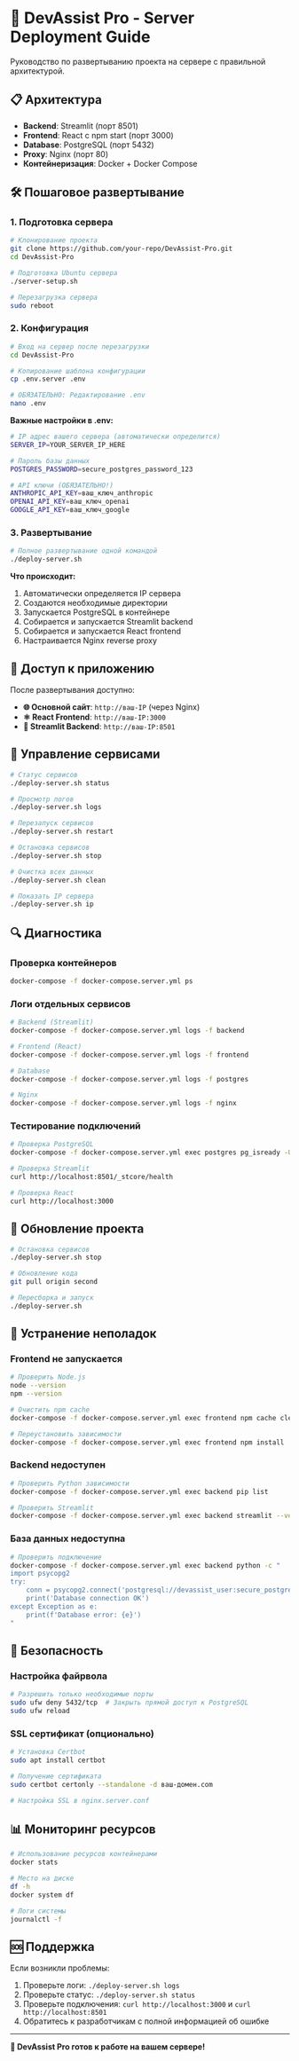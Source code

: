 # 🚀 DevAssist Pro - Server Deployment Guide

Руководство по развертыванию проекта на сервере с правильной архитектурой.

## 📋 Архитектура

- **Backend**: Streamlit (порт 8501)
- **Frontend**: React с npm start (порт 3000)
- **Database**: PostgreSQL (порт 5432)
- **Proxy**: Nginx (порт 80)
- **Контейнеризация**: Docker + Docker Compose

## 🛠 Пошаговое развертывание

### 1. Подготовка сервера

```bash
# Клонирование проекта
git clone https://github.com/your-repo/DevAssist-Pro.git
cd DevAssist-Pro

# Подготовка Ubuntu сервера
./server-setup.sh

# Перезагрузка сервера
sudo reboot
```

### 2. Конфигурация

```bash
# Вход на сервер после перезагрузки
cd DevAssist-Pro

# Копирование шаблона конфигурации
cp .env.server .env

# ОБЯЗАТЕЛЬНО: Редактирование .env
nano .env
```

**Важные настройки в .env:**
```bash
# IP адрес вашего сервера (автоматически определится)
SERVER_IP=YOUR_SERVER_IP_HERE

# Пароль базы данных
POSTGRES_PASSWORD=secure_postgres_password_123

# API ключи (ОБЯЗАТЕЛЬНО!)
ANTHROPIC_API_KEY=ваш_ключ_anthropic
OPENAI_API_KEY=ваш_ключ_openai
GOOGLE_API_KEY=ваш_ключ_google
```

### 3. Развертывание

```bash
# Полное развертывание одной командой
./deploy-server.sh
```

**Что происходит:**
1. Автоматически определяется IP сервера
2. Создаются необходимые директории
3. Запускается PostgreSQL в контейнере
4. Собирается и запускается Streamlit backend
5. Собирается и запускается React frontend
6. Настраивается Nginx reverse proxy

## 🎯 Доступ к приложению

После развертывания доступно:

- **🌐 Основной сайт**: `http://ваш-IP` (через Nginx)
- **⚛️ React Frontend**: `http://ваш-IP:3000`
- **🎯 Streamlit Backend**: `http://ваш-IP:8501`

## 🔧 Управление сервисами

```bash
# Статус сервисов
./deploy-server.sh status

# Просмотр логов
./deploy-server.sh logs

# Перезапуск сервисов
./deploy-server.sh restart

# Остановка сервисов
./deploy-server.sh stop

# Очистка всех данных
./deploy-server.sh clean

# Показать IP сервера
./deploy-server.sh ip
```

## 🔍 Диагностика

### Проверка контейнеров
```bash
docker-compose -f docker-compose.server.yml ps
```

### Логи отдельных сервисов
```bash
# Backend (Streamlit)
docker-compose -f docker-compose.server.yml logs -f backend

# Frontend (React)
docker-compose -f docker-compose.server.yml logs -f frontend

# Database
docker-compose -f docker-compose.server.yml logs -f postgres

# Nginx
docker-compose -f docker-compose.server.yml logs -f nginx
```

### Тестирование подключений
```bash
# Проверка PostgreSQL
docker-compose -f docker-compose.server.yml exec postgres pg_isready -U devassist_user

# Проверка Streamlit
curl http://localhost:8501/_stcore/health

# Проверка React
curl http://localhost:3000
```

## 🔄 Обновление проекта

```bash
# Остановка сервисов
./deploy-server.sh stop

# Обновление кода
git pull origin second

# Пересборка и запуск
./deploy-server.sh
```

## 🚨 Устранение неполадок

### Frontend не запускается
```bash
# Проверить Node.js
node --version
npm --version

# Очистить npm cache
docker-compose -f docker-compose.server.yml exec frontend npm cache clean --force

# Переустановить зависимости
docker-compose -f docker-compose.server.yml exec frontend npm install
```

### Backend недоступен
```bash
# Проверить Python зависимости
docker-compose -f docker-compose.server.yml exec backend pip list

# Проверить Streamlit
docker-compose -f docker-compose.server.yml exec backend streamlit --version
```

### База данных недоступна
```bash
# Проверить подключение
docker-compose -f docker-compose.server.yml exec backend python -c "
import psycopg2
try:
    conn = psycopg2.connect('postgresql://devassist_user:secure_postgres_123@postgres:5432/devassist_pro')
    print('Database connection OK')
except Exception as e:
    print(f'Database error: {e}')
"
```

## 🔐 Безопасность

### Настройка файрвола
```bash
# Разрешить только необходимые порты
sudo ufw deny 5432/tcp  # Закрыть прямой доступ к PostgreSQL
sudo ufw reload
```

### SSL сертификат (опционально)
```bash
# Установка Certbot
sudo apt install certbot

# Получение сертификата
sudo certbot certonly --standalone -d ваш-домен.com

# Настройка SSL в nginx.server.conf
```

## 📊 Мониторинг ресурсов

```bash
# Использование ресурсов контейнерами
docker stats

# Место на диске
df -h
docker system df

# Логи системы
journalctl -f
```

## 🆘 Поддержка

Если возникли проблемы:

1. Проверьте логи: `./deploy-server.sh logs`
2. Проверьте статус: `./deploy-server.sh status`
3. Проверьте подключения: `curl http://localhost:3000` и `curl http://localhost:8501`
4. Обратитесь к разработчикам с полной информацией об ошибке

---

**🎉 DevAssist Pro готов к работе на вашем сервере!**